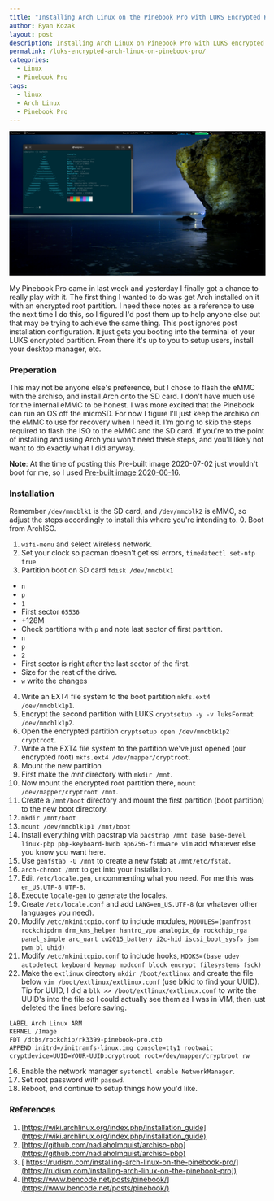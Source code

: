 ```yaml
---
title: "Installing Arch Linux on the Pinebook Pro with LUKS Encrypted Root"
author: Ryan Kozak
layout: post
description: Installing Arch Linux on Pinebook Pro with LUKS encrypted root parition
permalink: /luks-encrypted-arch-linux-on-pinebook-pro/
categories:
  - Linux
  - Pinebook Pro
tags:
  - linux
  - Arch Linux
  - Pinebook Pro
---
```


![Pinebook Pro Running Arch](/wp-content/uploads/2020/12/pinebook_arch.png)

My Pinebook Pro came in last week and yesterday I finally got a chance to really play with it. The first thing I wanted to do was get Arch installed on it with an encrypted root partition. I need these notes as a reference to use the next time I do this, so I figured I'd post them up to help anyone else out that may be trying to achieve the same thing. This post ignores post installation configuration. It just gets you booting into the terminal of your LUKS encrypted partition. From there it's up to you to setup users, install your desktop manager, etc. 

### Preperation
This may not be anyone else's preference, but I chose to flash the eMMC with the archiso, and install Arch onto the SD card. I don't have much use for the internal eMMC to be honest. I was more excited that the Pinebook can run an OS off the microSD. For now I figure I'll just keep the archiso on the eMMC to use for recovery when I need it. I'm going to skip the steps required to flash the ISO to the eMMC and the SD card. If you're to the point of installing and using Arch you won't need these steps, and you'll likely not want to do exactly what I did anyway.

**Note**: At the time of posting this Pre-built image 2020-07-02 just wouldn't boot for me, so I used [Pre-built image 2020-06-16](https://github.com/nadiaholmquist/archiso-pbp/releases/tag/20200616).


### Installation
Remember `/dev/mmcblk1` is the SD card, and `/dev/mmcblk2` is eMMC, so adjust the steps accordingly to install this where you're intending to.
0. Boot from ArchISO.
1. `wifi-menu` and select wireless network.
2. Set your clock so pacman doesn't get ssl errors, `timedatectl set-ntp true`
3. Partition boot on SD card `fdisk /dev/mmcblk1`
  * `n`
  * `p`
  * `1`
  * First sector `65536`
  * +128M
  * Check partitions with `p` and note last sector of first partition.
  * `n`
  * `p`
  * `2`
  * First sector is right after the last sector of the first.
  * Size for the rest of the drive.
  * `w` write the changes
4. Write an EXT4 file system to the boot partition `mkfs.ext4 /dev/mmcblk1p1`.
5. Encrypt the second partition with LUKS `cryptsetup -y -v luksFormat /dev/mmcblk1p2`.
6. Open the encrypted partition `cryptsetup open /dev/mmcblk1p2 cryptroot`.
7. Write a the EXT4 file system to the partition we've just opened (our encrypted root) `mkfs.ext4 /dev/mapper/cryptroot`.
8. Mount the new partition
  1. First make the *mnt* directory with `mkdir /mnt`.
  2. Now mount the encrypted root partition there, `mount /dev/mapper/cryptroot /mnt`.
9. Create a `/mnt/boot` directory and mount the first partition (boot partition) to the new boot directory.
  1. `mkdir /mnt/boot`
  2. `mount /dev/mmcblk1p1 /mnt/boot`
7. Install everything with pacstrap via `pacstrap /mnt base base-devel linux-pbp pbp-keyboard-hwdb ap6256-firmware vim` add whatever else you know you want here.
8. Use `genfstab -U /mnt` to create a new fstab at `/mnt/etc/fstab`.
9. `arch-chroot /mnt` to get into your installation.
10. Edit `/etc/locale.gen`, uncommenting what you need. For me this was `en_US.UTF-8 UTF-8`.
11. Execute `locale-gen` to generate the locales.
12. Create `/etc/locale.conf` and add `LANG=en_US.UTF-8` (or whatever other languages you need).
13. Modify `/etc/mkinitcpio.conf` to include modules, `MODULES=(panfrost rockchipdrm drm_kms_helper hantro_vpu analogix_dp rockchip_rga panel_simple arc_uart cw2015_battery i2c-hid iscsi_boot_sysfs jsm pwm_bl uhid)`
14. Modify `/etc/mkinitcpio.conf` to include hooks, `HOOKS=(base udev autodetect keyboard keymap modconf block encrypt filesystems fsck)`
15. Make the `extlinux` directory `mkdir /boot/extlinux` and create the file below `vim /boot/extlinux/extlinux.conf` (use blkid to find your UUID).
Tip for UUID, I did a `blk >> /boot/extlinux/extlinux.conf` to write the UUID's into the file so I could actually see them as I was in VIM, then just deleted the lines before saving.
```
LABEL Arch Linux ARM
KERNEL /Image
FDT /dtbs/rockchip/rk3399-pinebook-pro.dtb
APPEND initrd=/initramfs-linux.img console=tty1 rootwait cryptdevice=UUID=YOUR-UUID:cryptroot root=/dev/mapper/cryptroot rw
```
16. Enable the network manager `systemctl enable NetworkManager`.
17. Set root password with `passwd`.
18. Reboot, end continue to setup things how you'd like.



### References
1. [https://wiki.archlinux.org/index.php/installation_guide](https://wiki.archlinux.org/index.php/installation_guide)
2. [https://github.com/nadiaholmquist/archiso-pbp](https://github.com/nadiaholmquist/archiso-pbp)
3. [ https://rudism.com/installing-arch-linux-on-the-pinebook-pro/](https://rudism.com/installing-arch-linux-on-the-pinebook-pro])
4. [https://www.bencode.net/posts/pinebook/](https://www.bencode.net/posts/pinebook/)
